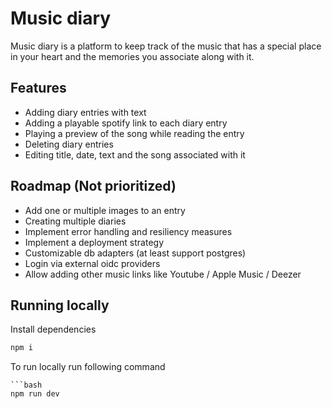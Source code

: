 # Music diary

Music diary is a platform to keep track of the music that has a special place in your heart and the memories you associate along with it.

## Features

- Adding diary entries with text
- Adding a playable spotify link to each diary entry
- Playing a preview of the song while reading the entry
- Deleting diary entries
- Editing title, date, text and the song associated with it

## Roadmap (Not prioritized)

- Add one or multiple images to an entry
- Creating multiple diaries
- Implement error handling and resiliency measures
- Implement a deployment strategy
- Customizable db adapters (at least support postgres)
- Login via external oidc providers
- Allow adding other music links like Youtube / Apple Music / Deezer

## Running locally

Install dependencies
```bash
npm i
```

To run locally run following command
```
```bash
npm run dev
```
